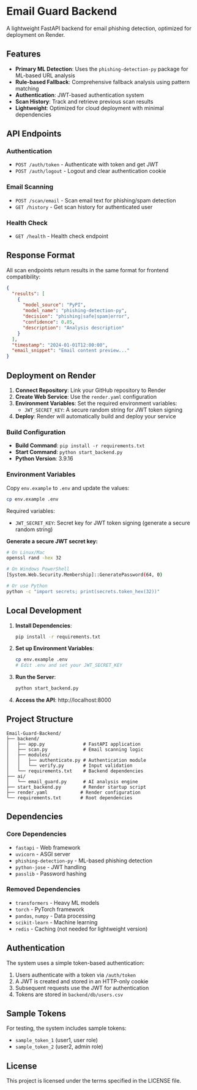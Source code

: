 # Email Guard Backend

A lightweight FastAPI backend for email phishing detection, optimized for deployment on Render.

## Features

- **Primary ML Detection**: Uses the `phishing-detection-py` package for ML-based URL analysis
- **Rule-based Fallback**: Comprehensive fallback analysis using pattern matching
- **Authentication**: JWT-based authentication system
- **Scan History**: Track and retrieve previous scan results
- **Lightweight**: Optimized for cloud deployment with minimal dependencies

## API Endpoints

### Authentication
- `POST /auth/token` - Authenticate with token and get JWT
- `POST /auth/logout` - Logout and clear authentication cookie

### Email Scanning
- `POST /scan/email` - Scan email text for phishing/spam detection
- `GET /history` - Get scan history for authenticated user

### Health Check
- `GET /health` - Health check endpoint

## Response Format

All scan endpoints return results in the same format for frontend compatibility:

```json
{
  "results": [
    {
      "model_source": "PyPI",
      "model_name": "phishing-detection-py",
      "decision": "phishing|safe|spam|error",
      "confidence": 0.85,
      "description": "Analysis description"
    }
  ],
  "timestamp": "2024-01-01T12:00:00",
  "email_snippet": "Email content preview..."
}
```

## Deployment on Render

1. **Connect Repository**: Link your GitHub repository to Render
2. **Create Web Service**: Use the `render.yaml` configuration
3. **Environment Variables**: Set the required environment variables:
   - `JWT_SECRET_KEY`: A secure random string for JWT token signing
4. **Deploy**: Render will automatically build and deploy your service

### Build Configuration
- **Build Command**: `pip install -r requirements.txt`
- **Start Command**: `python start_backend.py`
- **Python Version**: 3.9.16

### Environment Variables
Copy `env.example` to `.env` and update the values:
```bash
cp env.example .env
```

Required variables:
- `JWT_SECRET_KEY`: Secret key for JWT token signing (generate a secure random string)

**Generate a secure JWT secret key:**
```bash
# On Linux/Mac
openssl rand -hex 32

# On Windows PowerShell
[System.Web.Security.Membership]::GeneratePassword(64, 0)

# Or use Python
python -c "import secrets; print(secrets.token_hex(32))"
```

## Local Development

1. **Install Dependencies**:
   ```bash
   pip install -r requirements.txt
   ```

2. **Set up Environment Variables**:
   ```bash
   cp env.example .env
   # Edit .env and set your JWT_SECRET_KEY
   ```

3. **Run the Server**:
   ```bash
   python start_backend.py
   ```

4. **Access the API**: http://localhost:8000

## Project Structure

```
Email-Guard-Backend/
├── backend/
│   ├── app.py              # FastAPI application
│   ├── scan.py             # Email scanning logic
│   ├── modules/
│   │   ├── authenticate.py # Authentication module
│   │   └── verify.py       # Input validation
│   └── requirements.txt    # Backend dependencies
├── ai/
│   └── email_guard.py      # AI analysis engine
├── start_backend.py        # Render startup script
├── render.yaml            # Render configuration
└── requirements.txt       # Root dependencies
```

## Dependencies

### Core Dependencies
- `fastapi` - Web framework
- `uvicorn` - ASGI server
- `phishing-detection-py` - ML-based phishing detection
- `python-jose` - JWT handling
- `passlib` - Password hashing

### Removed Dependencies
- `transformers` - Heavy ML models
- `torch` - PyTorch framework
- `pandas`, `numpy` - Data processing
- `scikit-learn` - Machine learning
- `redis` - Caching (not needed for lightweight version)

## Authentication

The system uses a simple token-based authentication:

1. Users authenticate with a token via `/auth/token`
2. A JWT is created and stored in an HTTP-only cookie
3. Subsequent requests use the JWT for authentication
4. Tokens are stored in `backend/db/users.csv`

## Sample Tokens

For testing, the system includes sample tokens:
- `sample_token_1` (user1, user role)
- `sample_token_2` (user2, admin role)

## License

This project is licensed under the terms specified in the LICENSE file. 